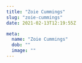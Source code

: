 ```yaml
---
title: "Zoie Cummings"
slug: "zoie-cummings"
date: 2021-02-13T12:19:55Z

meta:
  name: "Zoie Cummings"
  dob: ""
  image: ""
---
```


